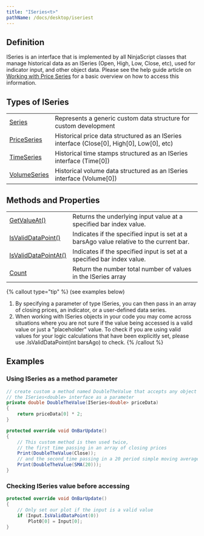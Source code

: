 ```yaml
---
title: "ISeries<t>"
pathName: /docs/desktop/iseriest
---
```


## Definition

ISeries<t> is an interface that is implemented by all NinjaScript classes that manage historical data as an ISeries<double> (Open, High, Low, Close, etc), used for indicator input, and other object data. Please see the help guide article on [Working with Price Series](/docs/desktop/working_with_price_series) for a basic overview on how to access this information.

## Types of ISeries

|  |  |
| --- | --- |
| [Series<t>](/docs/desktop/seriest) | Represents a generic custom data structure for custom development |
| [PriceSeries](/docs/desktop/priceseries) | Historical price data structured as an ISeries<double> interface (Close[0], High[0], Low[0], etc) |
| [TimeSeries](/docs/desktop/timeseries) | Historical time stamps structured as an ISeries<datetime> interface (Time[0]) |
| [VolumeSeries](/docs/desktop/volumeseries) | Historical volume data structured as an ISeries<double> interface (Volume[0]) |

## Methods and Properties

|  |  |
| --- | --- |
| [GetValueAt()](/docs/desktop/getvalueat) | Returns the underlying input value at a specified bar index value. |
| [IsValidDataPoint()](/docs/desktop/isvaliddatapoint) | Indicates if the specified input is set at a barsAgo value relative to the current bar. |
| [IsValidDataPointAt()](/docs/desktop/isvaliddatapointat) | Indicates if the specified input is set at a specified bar index value. |
| [Count](/docs/desktop/iseries_count) | Return the number total number of values in the ISeries array |

{% callout type="tip" %}
(see examples below)

1. By specifying a parameter of type ISeries<double>, you can then pass in an array of closing prices, an indicator, or a user-defined data series.
2. When working with ISeries<double> objects in your code you may come across situations where you are not sure if the value being accessed is a valid value or just a "placeholder" value. To check if you are using valid values for your logic calculations that have been explicitly set, please use .IsValidDataPoint(int barsAgo) to check.
{% /callout %}

## Examples

### Using ISeries as a method parameter

```csharp
// create custom a method named DoubleTheValue that accepts any object that implements
// the ISeries<double> interface as a parameter
private double DoubleTheValue(ISeries<double> priceData)
{
    return priceData[0] * 2;
}

protected override void OnBarUpdate()
{
    // This custom method is then used twice,
    // the first time passing in an array of closing prices
    Print(DoubleTheValue(Close));
    // and the second time passing in a 20 period simple moving average.
    Print(DoubleTheValue(SMA(20)));
}
```

### Checking ISeries value before accessing

```csharp
protected override void OnBarUpdate()
{
    // Only set our plot if the input is a valid value
    if (Input.IsValidDataPoint(0))
        Plot0[0] = Input[0];
}
```

